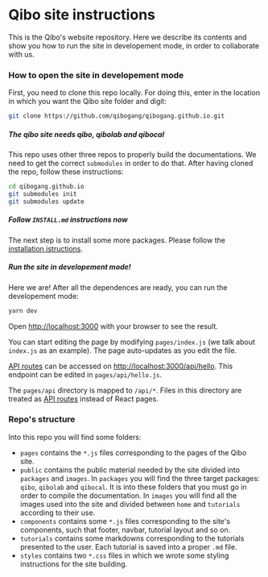 # Qibo site instructions

This is the Qibo's website repository.
Here we describe its contents and show you how to run the site in developement mode, in order to collaborate with us.


### How to open the site in developement mode

First, you need to clone this repo locally. For doing this, enter in the location in which you want the Qibo site folder and digit: 

```bash
git clone https://github.com/qibogang/qibogang.github.io.git
```

##### The qibo site needs qibo, qibolab and qibocal

This repo uses other three repos to properly build the documentations. We need to 
get the correct `submodules` in order to do that. After having cloned the repo, follow these
instructions:

```bash
cd qibogang.github.io
git submodules init
git submodules update
```

##### Follow `INSTALL.md` instructions now

The next step is to install some more packages. 
Please follow the [installation istructions](https://github.com/qibogang/qibogang.github.io/blob/installation_istructions/INSTALL.md).


##### Run the site in developement mode!

Here we are! After all the dependences are ready, you can run the developement mode:

```bash
yarn dev
```

Open [http://localhost:3000](http://localhost:3000) with your browser to see the result.

You can start editing the page by modifying `pages/index.js` (we talk about `index.js` as an example). The page auto-updates as you edit the file.

[API routes](https://nextjs.org/docs/api-routes/introduction) can be accessed on [http://localhost:3000/api/hello](http://localhost:3000/api/hello). This endpoint can be edited in `pages/api/hello.js`.

The `pages/api` directory is mapped to `/api/*`. Files in this directory are treated as [API routes](https://nextjs.org/docs/api-routes/introduction) instead of React pages.


### Repo's structure

Into this repo you will find some folders:

- `pages` contains the `*.js` files corresponding to the pages of the Qibo site.
- `public` contains the public material needed by the site divided into `packages` and `images`. In `packages` you will find the three target packages: `qibo`, `qibolab` and `qibocal`. It is into these folders that you must go in order to compile the documentation. In `images` you will find all the images used into the site and divided between `home` and `tutorials` according to their use.
- `components` contains some `*.js` files corresponding to the site's components, such that footer, navbar, tutorial layout and so on.
- `tutorials` contains some markdowns corresponding to the tutorials presented to the user. Each tutorial is saved into a proper `.md` file.
- `styles` contains two `*.css` files in which we wrote some styling instructions for the site building.


